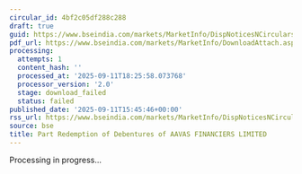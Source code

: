 ```yaml
---
circular_id: 4bf2c05df288c288
draft: true
guid: https://www.bseindia.com/markets/MarketInfo/DispNoticesNCirculars.aspx?Noticeid={1B92B59B-C3D8-4B64-8B63-1FCD962AD6DB}&noticeno=20250911-87&dt=09/11/2025&icount=87&totcount=91&flag=0
pdf_url: https://www.bseindia.com/markets/MarketInfo/DownloadAttach.aspx?id=20250911-87&attachedId=
processing:
  attempts: 1
  content_hash: ''
  processed_at: '2025-09-11T18:25:58.073768'
  processor_version: '2.0'
  stage: download_failed
  status: failed
published_date: '2025-09-11T15:45:46+00:00'
rss_url: https://www.bseindia.com/markets/MarketInfo/DispNoticesNCirculars.aspx?Noticeid={1B92B59B-C3D8-4B64-8B63-1FCD962AD6DB}&noticeno=20250911-87&dt=09/11/2025&icount=87&totcount=91&flag=0
source: bse
title: Part Redemption of Debentures of AAVAS FINANCIERS LIMITED
---
```


Processing in progress...